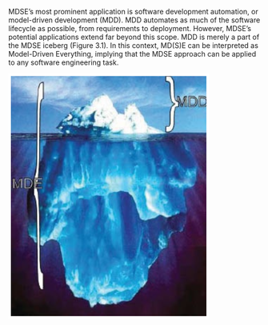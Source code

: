 MDSE’s most prominent application is software development automation, or model-driven development (MDD). MDD automates as much of the software lifecycle as possible, from requirements to deployment. However, MDSE’s potential applications extend far beyond this scope. MDD is merely a part of the MDSE iceberg (Figure 3.1). In this context, MD(S)E can be interpreted as Model-Driven Everything, implying that the MDSE approach can be applied to any software engineering task.

![ alt text](./3.%20CHAPTER%203%20MDSE%20Use%20Cases/Figures/Figure%203.1.png)